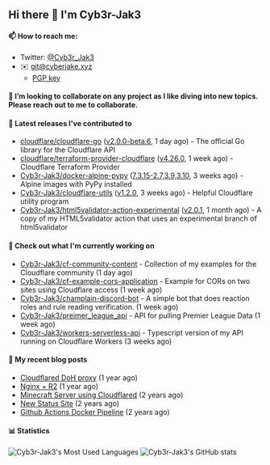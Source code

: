 ## Hi there 👋 I'm Cyb3r-Jak3

#### 📫 How to reach me:
  - Twitter: [@Cyb3r_Jak3](https://twitter.com/Cyb3r_Jak3)
  - ✉️ git@cyberjake.xyz
    - [PGP key](https://gist.githubusercontent.com/Cyb3r-Jak3/d1068b61b50239b171faf018a0269f67/raw/b876db002e6b0630795382c0b9134771ffa5fe3a/cyb3rjak3@pm.me.asc)


#### 👯 I’m looking to collaborate on any project as I like diving into new topics. Please reach out to me to collaborate.


#### 🔭 Latest releases I've contributed to

- [cloudflare/cloudflare-go](https://github.com/cloudflare/cloudflare-go) ([v2.0.0-beta.6](https://github.com/cloudflare/cloudflare-go/releases/tag/v2.0.0-beta.6), 1 day ago) - The official Go library for the Cloudflare API
- [cloudflare/terraform-provider-cloudflare](https://github.com/cloudflare/terraform-provider-cloudflare) ([v4.26.0](https://github.com/cloudflare/terraform-provider-cloudflare/releases/tag/v4.26.0), 1 week ago) - Cloudflare Terraform Provider
- [Cyb3r-Jak3/docker-alpine-pypy](https://github.com/Cyb3r-Jak3/docker-alpine-pypy) ([7.3.15-2.7,3.9,3.10](https://github.com/Cyb3r-Jak3/docker-alpine-pypy/releases/tag/7.3.15-2.7%2C3.9%2C3.10), 3 weeks ago) - Alpine images with PyPy installed
- [Cyb3r-Jak3/cloudflare-utils](https://github.com/Cyb3r-Jak3/cloudflare-utils) ([v1.2.0](https://github.com/Cyb3r-Jak3/cloudflare-utils/releases/tag/v1.2.0), 3 weeks ago) - Helpful Cloudflare utility program 
- [Cyb3r-Jak3/html5validator-action-experimental](https://github.com/Cyb3r-Jak3/html5validator-action-experimental) ([v2.0.1](https://github.com/Cyb3r-Jak3/html5validator-action-experimental/releases/tag/v2.0.1), 1 month ago) - A copy of my HTML5validator action that uses an experimental branch of html5validator

#### 👷 Check out what I'm currently working on

- [Cyb3r-Jak3/cf-community-content](https://github.com/Cyb3r-Jak3/cf-community-content) - Collection of my examples for the Cloudflare community (1 day ago)
- [Cyb3r-Jak3/cf-example-cors-application](https://github.com/Cyb3r-Jak3/cf-example-cors-application) - Example for CORs on two sites using Cloudflare access (1 week ago)
- [Cyb3r-Jak3/champlain-discord-bot](https://github.com/Cyb3r-Jak3/champlain-discord-bot) - A simple bot that does reaction roles and rule reading verification.  (1 week ago)
- [Cyb3r-Jak3/preimer_league_api](https://github.com/Cyb3r-Jak3/preimer_league_api) - API for pulling Premier League Data (1 week ago)
- [Cyb3r-Jak3/workers-serverless-api](https://github.com/Cyb3r-Jak3/workers-serverless-api) - Typescript version of my API running on Cloudflare Workers (3 weeks ago)

#### 📜 My recent blog posts

- [Cloudflared DoH proxy](https://blog.cyberjake.xyz/post/2023-02-17-cloudflared-doh/) (1 year ago)
- [Nginx &#43; R2](https://blog.cyberjake.xyz/post/2022-10-01-nginx-proxy-r2/) (1 year ago)
- [Minecraft Server using Cloudflared](https://blog.cyberjake.xyz/post/2022-03-26-cloudflared-minecraft/) (2 years ago)
- [New Status Site](https://blog.cyberjake.xyz/post/2021-09-27-status-site/) (2 years ago)
- [Github Actions Docker Pipeline](https://blog.cyberjake.xyz/post/2021-06-16-github-actions-docker/) (2 years ago)


#### 📊 Statistics
![Cyb3r-Jak3's Most Used Languages](https://github-readme-stats.vercel.app/api/top-langs/?username=Cyb3r-Jak3&theme=cobalt&hide=css,html,scss)
![Cyb3r-Jak3's GitHub stats](https://github-readme-stats.vercel.app/api?username=Cyb3r-Jak3&count_private=true&show_icons=true&theme=cobalt&line_height=40)
